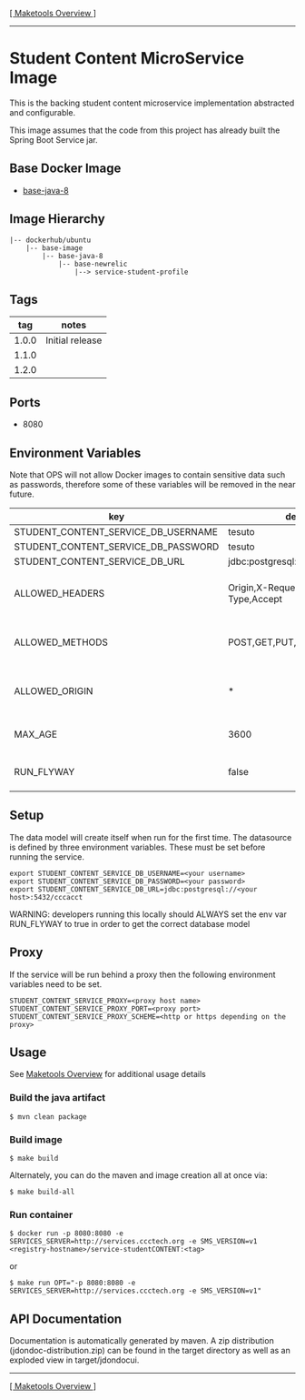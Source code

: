 [[ Maketools Overview ]](./maketools/)
***

# Student Content MicroService Image

This is the backing student content microservice implementation abstracted and configurable.

This image assumes that the code from this project has already built the Spring Boot Service jar.

## Base Docker Image

* [base-java-8](https://bitbucket.org/cccnext/docker-base-java/src/master/8/)

## Image Hierarchy

    |-- dockerhub/ubuntu 
        |-- base-image
            |-- base-java-8
                |-- base-newrelic
                    |--> service-student-profile

## Tags

tag   | notes
------|-----------------
1.0.0 | Initial release
1.1.0 | 
1.2.0 | 

## Ports

* 8080

## Environment Variables

Note that OPS will not allow Docker images to contain sensitive data such as passwords, therefore some of these variables will be removed in the near future.

key                                 | default value                               | description
------------------------------------|---------------------------------------------|--------------
STUDENT_CONTENT_SERVICE_DB_USERNAME | tesuto                                     | DB User
STUDENT_CONTENT_SERVICE_DB_PASSWORD | tesuto                                      | DB Password
STUDENT_CONTENT_SERVICE_DB_URL      | jdbc:postgresql://localhost:5432/tesuto    | Postgres DB Url
ALLOWED_HEADERS                     | Origin,X-Requested-With,Content-Type,Accept | Used for CORS. ** Do not put spaces between the values
ALLOWED_METHODS                     | POST,GET,PUT,OPTIONS,DELETE,HEAD            | Used for CORS. ** Do not put spaces between the values
ALLOWED_ORIGIN                      | *                                           | Used for CORS. ** Do not put spaces between the values
MAX_AGE                             | 3600                                        | Used for CORS. Time to live in seconds
RUN_FLYWAY                          | false                                       | Used for database version/migration


## Setup

The data model will create itself when run for the first time. The datasource is defined by three environment variables. These must be set before running the service. 

```shell
export STUDENT_CONTENT_SERVICE_DB_USERNAME=<your username>
export STUDENT_CONTENT_SERVICE_DB_PASSWORD=<your password>
export STUDENT_CONTENT_SERVICE_DB_URL=jdbc:postgresql://<your host>:5432/cccacct
```

WARNING: developers running this locally should ALWAYS set the env var RUN_FLYWAY to true in order to get the correct database model

## Proxy
If the service will be run behind a proxy then the following environment variables need to be set.

```shell
STUDENT_CONTENT_SERVICE_PROXY=<proxy host name>
STUDENT_CONTENT_SERVICE_PROXY_PORT=<proxy port>
STUDENT_CONTENT_SERVICE_PROXY_SCHEME=<http or https depending on the proxy>
```

## Usage

See [Maketools Overview](./maketools/) for additional usage details

### Build the java artifact
```shell
$ mvn clean package
```

### Build image
```shell
$ make build
```

Alternately, you can do the maven and image creation all at once via:
```shell
$ make build-all
```

### Run container
```shell
$ docker run -p 8080:8080 -e SERVICES_SERVER=http://services.ccctech.org -e SMS_VERSION=v1 <registry-hostname>/service-studentCONTENT:<tag>
```
or
```shell
$ make run OPT="-p 8080:8080 -e SERVICES_SERVER=http://services.ccctech.org -e SMS_VERSION=v1"
```

## API Documentation
Documentation is automatically generated by maven. A zip distribution (jdondoc-distribution.zip) can be found in the target directory as well as an exploded view in target/jdondocui.

***
[[ Maketools Overview ]](./maketools/)
